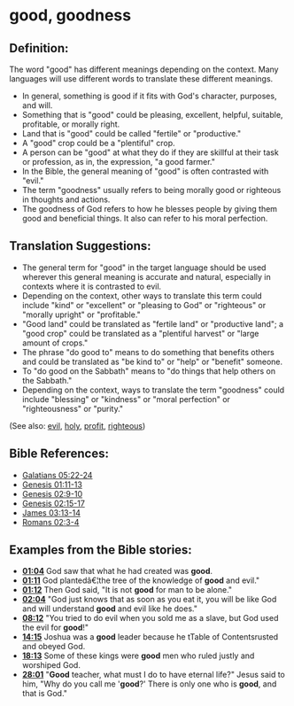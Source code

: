 # good, goodness #

## Definition: ##

The word "good" has different meanings depending on the context. Many languages will use different words to translate these different meanings.

* In general, something is good if it fits with God's character, purposes, and will.
* Something that is "good" could be pleasing, excellent, helpful, suitable, profitable, or morally right.
* Land that is "good" could be called "fertile" or "productive."
* A "good" crop could be a "plentiful" crop.
* A person can be "good" at what they do if they are skillful at their task or profession, as in, the expression, "a good farmer."
* In the Bible, the general meaning of "good" is often contrasted with "evil."
* The term "goodness" usually refers to being morally good or righteous in thoughts and actions.
* The goodness of God refers to how he blesses people by giving them good and beneficial things. It also can refer to his moral perfection.

## Translation Suggestions: ##

* The general term for "good" in the target language should be used wherever this general meaning is accurate and natural, especially in contexts where it is contrasted to evil.
* Depending on the context, other ways to translate this term could include "kind" or "excellent" or "pleasing to God" or "righteous" or "morally upright" or "profitable."
* "Good land" could be translated as "fertile land" or "productive land"; a "good crop" could be translated as a "plentiful harvest" or "large amount of crops."
* The phrase "do good to" means to do something that benefits others and could be translated as "be kind to" or "help" or "benefit" someone.
* To "do good on the Sabbath" means to "do things that help others on the Sabbath."
* Depending on the context, ways to translate the term "goodness" could include "blessing" or "kindness" or "moral perfection" or "righteousness" or "purity."

(See also: [evil](../kt/evil.md), [holy](../kt/holy.md), [profit](../other/profit.md), [righteous](../kt/righteous.md))

## Bible References: ##

* [Galatians 05:22-24](en/tn/gal/help/05/22)
* [Genesis 01:11-13](en/tn/gen/help/01/11)
* [Genesis 02:9-10](en/tn/gen/help/02/09)
* [Genesis 02:15-17](en/tn/gen/help/02/15)
* [James 03:13-14](en/tn/jas/help/03/13)
* [Romans 02:3-4](en/tn/rom/help/02/03)

## Examples from the Bible stories: ##

* __[01:04](en/tn/obs/help/01/04)__ God saw that what he had created was __good__.
* __[01:11](en/tn/obs/help/01/11)__ God plantedâ€¦the tree of the knowledge of __good__  and evil."
* __[01:12](en/tn/obs/help/01/12)__ Then God said, "It is not __good__  for man to be alone."
* __[02:04](en/tn/obs/help/02/04)__ "God just knows that as soon as you eat it, you will be like God and will understand __good__  and evil like he does."
* __[08:12](en/tn/obs/help/08/12)__ "You tried to do evil when you sold me as a slave, but God used the evil for __good__!"
* __[14:15](en/tn/obs/help/14/15)__ Joshua was a __good__  leader because he tTable of Contentsrusted and obeyed God.
* __[18:13](en/tn/obs/help/18/13)__ Some of these kings were __good__  men who ruled justly and worshiped God.
* __[28:01](en/tn/obs/help/28/01)__ "__Good__  teacher, what must I do to have eternal life?" Jesus said to him, "Why do you call me '__good__?' There is only one who is __good__, and that is God."
